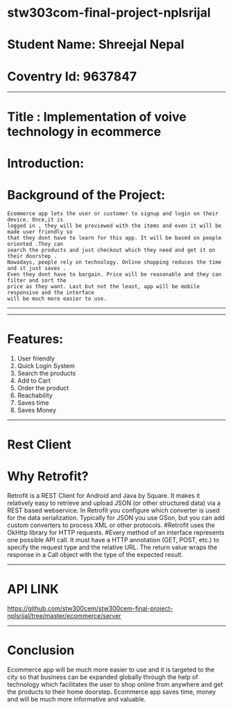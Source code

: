 # stw303com-final-project-nplsrijal
# Student Name: Shreejal Nepal
# Coventry Id: 9637847
------------------------------------------------------------

# Title : Implementation of voive technology in ecommerce

# Introduction: 
##
 

# Background of the Project:

    Ecommerce app lets the user or customer to signup and login on their device. Once,it is
    logged in , they will be previewed with the items and even it will be made user friendly so
    that they dont have to learn for this app. It will be based on people oriented .They can
    search the products and just checkout which they need and get it on their doorstep .
    Nowadays, people rely on technology. Online shopping reduces the time and it just saves .
    Even they dont have to bargain. Price will be reasonable and they can filter and sort the
    price as they want. Last but not the least, app will be mobile responsive and the interface
    will be much more easier to use.
---------------------------------------


-----------------------------------------------
# Features:
1. User friendly
2. Quick Login System
3. Search the products
4. Add to Cart
5. Order the product
6. Reachability
7. Saves time
8. Saves Money

--------------------------------------------------
# Rest Client
##
# Why Retrofit?
Retrofit is a REST Client for Android and Java by Square. It makes it relatively easy to retrieve and upload JSON (or other structured data) via a REST based webservice. In Retrofit you configure which converter is used for the data serialization. Typically for JSON you use GSon, but you can add custom converters to process XML or other protocols. 
#Retrofit uses the OkHttp library for HTTP requests.
#Every method of an interface represents one possible API call. It must have a HTTP annotation (GET, POST, etc.) to specify the request type and the relative URL. The return value wraps the response in a Call object with the type of the expected result.

--------------------------------------------------
# API LINK
https://github.com/stw300cem/stw300cem-final-project-nplsrijal/tree/master/ecommerce/server

--------------------------------------------------
# Conclusion
Ecommerce app will be much more easier to use and it is targeted to the city so that
business can be expanded globally through the help of technology which facilitates the
user to shop online from anywhere and get the products to their home doorstep.
Ecommerce app saves time, money and will be much more informative and valuable.


